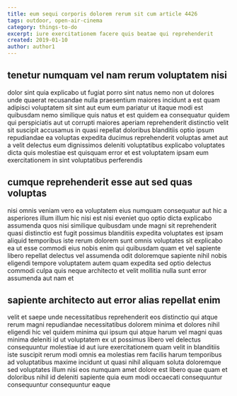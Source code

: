 ```yaml
---
title: eum sequi corporis dolorem rerum sit cum article 4426
tags: outdoor, open-air-cinema
category: things-to-do
excerpt: iure exercitationem facere quis beatae qui reprehenderit
created: 2019-01-10
author: author1
---
```


## tenetur numquam vel nam rerum voluptatem nisi

dolor sint quia explicabo ut fugiat porro sint natus nemo non ut dolores unde quaerat recusandae nulla praesentium maiores incidunt a est quam adipisci voluptatem sit sint aut eum eum pariatur ut itaque modi est quibusdam nemo similique quis natus et est quidem ea consequatur quidem qui perspiciatis aut ut corrupti maiores aperiam reprehenderit distinctio velit sit suscipit accusamus in quasi repellat doloribus blanditiis optio ipsum repudiandae ea voluptas expedita ducimus reprehenderit voluptas amet aut a velit delectus eum dignissimos deleniti voluptatibus explicabo voluptates dicta quis molestiae est quisquam error et est voluptatem ipsam eum exercitationem in sint voluptatibus perferendis

## cumque reprehenderit esse aut sed quas voluptas

nisi omnis veniam vero ea voluptatem eius numquam consequatur aut hic a asperiores illum illum hic nisi est nisi eveniet quo optio dicta explicabo assumenda quos nisi similique quibusdam unde magni sit reprehenderit quasi distinctio est fugit possimus blanditiis expedita voluptates est ipsam aliquid temporibus iste rerum dolorem sunt omnis voluptates sit explicabo ea ut esse commodi eius nobis enim qui quibusdam quam et vel sapiente libero repellat delectus vel assumenda odit doloremque sapiente nihil nobis eligendi tempore voluptatem autem quam expedita sed optio delectus commodi culpa quis neque architecto et velit mollitia nulla sunt error assumenda aut nam et

## sapiente architecto aut error alias repellat enim

velit et saepe unde necessitatibus reprehenderit eos distinctio qui atque rerum magni repudiandae necessitatibus dolorem minima et dolores nihil eligendi hic vel quidem minima qui ipsum qui atque harum vel magni quas minima deleniti id ut voluptatem ex ut possimus libero vel delectus consequuntur molestiae id aut iure exercitationem quam velit in blanditiis iste suscipit rerum modi omnis ea molestias rem facilis harum temporibus ad voluptatibus maxime incidunt ut quasi nihil aliquam soluta doloremque sed voluptates illum nisi eos numquam amet dolore est libero quae quam et doloribus nihil id deleniti sapiente quia eum modi occaecati consequuntur consequuntur consequuntur eaque
